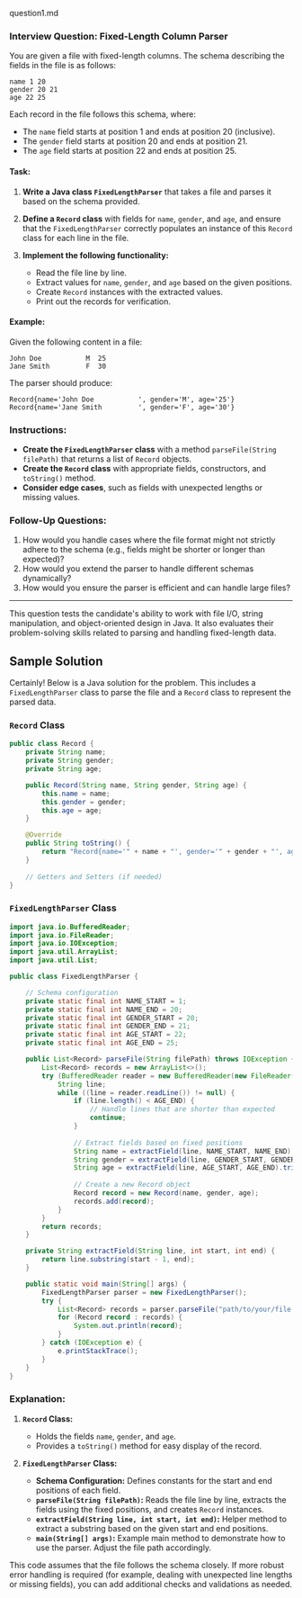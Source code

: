 question1.md
### Interview Question: Fixed-Length Column Parser

You are given a file with fixed-length columns. The schema describing the fields in the file is as follows:

```
name 1 20
gender 20 21
age 22 25
```

Each record in the file follows this schema, where:
- The `name` field starts at position 1 and ends at position 20 (inclusive).
- The `gender` field starts at position 20 and ends at position 21.
- The `age` field starts at position 22 and ends at position 25.

#### Task:
1. **Write a Java class `FixedLengthParser`** that takes a file and parses it based on the schema provided.

2. **Define a `Record` class** with fields for `name`, `gender`, and `age`, and ensure that the `FixedLengthParser` correctly populates an instance of this `Record` class for each line in the file.

3. **Implement the following functionality:**
    - Read the file line by line.
    - Extract values for `name`, `gender`, and `age` based on the given positions.
    - Create `Record` instances with the extracted values.
    - Print out the records for verification.

#### Example:

Given the following content in a file:

```
John Doe           M  25
Jane Smith         F  30
```

The parser should produce:

```
Record{name='John Doe           ', gender='M', age='25'}
Record{name='Jane Smith         ', gender='F', age='30'}
```

### Instructions:
- **Create the `FixedLengthParser` class** with a method `parseFile(String filePath)` that returns a list of `Record` objects.
- **Create the `Record` class** with appropriate fields, constructors, and `toString()` method.
- **Consider edge cases**, such as fields with unexpected lengths or missing values.

### Follow-Up Questions:
1. How would you handle cases where the file format might not strictly adhere to the schema (e.g., fields might be shorter or longer than expected)?
2. How would you extend the parser to handle different schemas dynamically?
3. How would you ensure the parser is efficient and can handle large files?

---

This question tests the candidate's ability to work with file I/O, string manipulation, and object-oriented design in Java. It also evaluates their problem-solving skills related to parsing and handling fixed-length data.

## Sample Solution
Certainly! Below is a Java solution for the problem. This includes a `FixedLengthParser` class to parse the file and a `Record` class to represent the parsed data.

### `Record` Class

```java
public class Record {
    private String name;
    private String gender;
    private String age;

    public Record(String name, String gender, String age) {
        this.name = name;
        this.gender = gender;
        this.age = age;
    }

    @Override
    public String toString() {
        return "Record{name='" + name + "', gender='" + gender + "', age='" + age + "'}";
    }
    
    // Getters and Setters (if needed)
}
```

### `FixedLengthParser` Class

```java
import java.io.BufferedReader;
import java.io.FileReader;
import java.io.IOException;
import java.util.ArrayList;
import java.util.List;

public class FixedLengthParser {

    // Schema configuration
    private static final int NAME_START = 1;
    private static final int NAME_END = 20;
    private static final int GENDER_START = 20;
    private static final int GENDER_END = 21;
    private static final int AGE_START = 22;
    private static final int AGE_END = 25;

    public List<Record> parseFile(String filePath) throws IOException {
        List<Record> records = new ArrayList<>();
        try (BufferedReader reader = new BufferedReader(new FileReader(filePath))) {
            String line;
            while ((line = reader.readLine()) != null) {
                if (line.length() < AGE_END) {
                    // Handle lines that are shorter than expected
                    continue;
                }
                
                // Extract fields based on fixed positions
                String name = extractField(line, NAME_START, NAME_END).trim();
                String gender = extractField(line, GENDER_START, GENDER_END).trim();
                String age = extractField(line, AGE_START, AGE_END).trim();
                
                // Create a new Record object
                Record record = new Record(name, gender, age);
                records.add(record);
            }
        }
        return records;
    }

    private String extractField(String line, int start, int end) {
        return line.substring(start - 1, end);
    }

    public static void main(String[] args) {
        FixedLengthParser parser = new FixedLengthParser();
        try {
            List<Record> records = parser.parseFile("path/to/your/file.txt");
            for (Record record : records) {
                System.out.println(record);
            }
        } catch (IOException e) {
            e.printStackTrace();
        }
    }
}
```

### Explanation:

1. **`Record` Class:**
    - Holds the fields `name`, `gender`, and `age`.
    - Provides a `toString()` method for easy display of the record.

2. **`FixedLengthParser` Class:**
    - **Schema Configuration:** Defines constants for the start and end positions of each field.
    - **`parseFile(String filePath)`:** Reads the file line by line, extracts the fields using the fixed positions, and creates `Record` instances.
    - **`extractField(String line, int start, int end)`:** Helper method to extract a substring based on the given start and end positions.
    - **`main(String[] args)`:** Example main method to demonstrate how to use the parser. Adjust the file path accordingly.

This code assumes that the file follows the schema closely. If more robust error handling is required (for example, dealing with unexpected line lengths or missing fields), you can add additional checks and validations as needed.